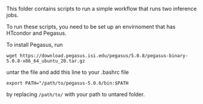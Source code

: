 This folder contains scripts to run a simple workflow that
runs two inference jobs. 

To run these scripts, you need to be set up an envirnoment
that has HTcondor and Pegasus.

To install Pegasus, run

`wget https://download.pegasus.isi.edu/pegasus/5.0.8/pegasus-binary-5.0.8-x86_64_ubuntu_20.tar.gz`

untar the file and add this line to your .bashrc file 

`export PATH="/path/to/pegasus-5.0.6/bin:$PATH`

by replacing `/path/to/` with your path to untared folder.